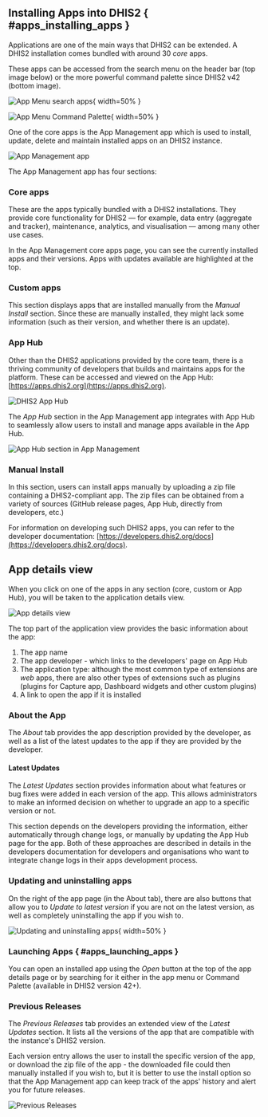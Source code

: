 ## Installing Apps into DHIS2 { #apps_installing_apps }

Applications are one of the main ways that DHIS2 can be extended. A DHIS2 installation comes bundled with around 30 _core_ apps.

These apps can be accessed from the search menu on the header bar (top image below) or the more powerful command palette since DHIS2 v42 (bottom image).

![App Menu search apps](resources/images/app-managemet-menu.png){ width=50% }

![App Menu Command Palette](resources/images/app-management-command-palette.png){ width=50% }

One of the core apps is the App Management app which is used to install, update, delete and maintain installed apps on an DHIS2 instance.

![App Management app](resources/images/app-management.png)

The App Management app has four sections:

### Core apps

These are the apps typically bundled with a DHIS2 installations. They provide core functionality for DHIS2 — for example, data entry (aggregate and tracker), maintenance, analytics, and visualisation — among many other use cases.

In the App Management core apps page, you can see the currently installed apps and their versions. Apps with updates available are highlighted at the top.

### Custom apps

This section displays apps that are installed manually from the _Manual Install_ section. Since these are manually installed, they might lack some information (such as their version, and whether there is an update).

### App Hub

Other than the DHIS2 applications provided by the core team, there is a thriving community of developers that builds and maintains apps for the platform. These can be accessed and viewed on the App Hub: [https://apps.dhis2.org](https://apps.dhis2.org).

![DHIS2 App Hub](resources/images/apphub.png)

The _App Hub_ section in the App Management app integrates with App Hub to seamlessly allow users to install and manage apps available in the App Hub.

![App Hub section in App Management](resources/images/appmanagement-apphub.png)

### Manual Install

In this section, users can install apps manually by uploading a zip file containing a DHIS2-compliant app. The zip files can be obtained from a variety of sources (GitHub release pages, App Hub, directly from developers, etc.)

For information on developing such DHIS2 apps, you can refer to the developer documentation: [https://developers.dhis2.org/docs](https://developers.dhis2.org/docs).

## App details view

When you click on one of the apps in any section (core, custom or App Hub), you will be taken to the application details view.

![App details view](resources/images/app-management-single-app.png)

The top part of the application view provides the basic information about the app:

1. The app name
1. The app developer - which links to the developers' page on App Hub
1. The application type: although the most common type of extensions are _web_ apps, there are also other types of extensions such as plugins (plugins for Capture app, Dashboard widgets and other custom plugins)
1. A link to open the app if it is installed

### About the App

The _About_ tab provides the app description provided by the developer, as well as a list of the latest updates to the app if they are provided by the developer.

#### Latest Updates

The _Latest Updates_ section provides information about what features or bug fixes were added in each version of the app. This allows administrators to make an informed decision on whether to upgrade an app to a specific version or not.

This section depends on the developers providing the information, either automatically through change logs, or manually by updating the App Hub page for the app. Both of these approaches are described in details in the developers documentation for developers and organisations who want to integrate change logs in their apps development process.

### Updating and uninstalling apps

On the right of the app page (in the About tab), there are also buttons that allow you to _Update to latest version_ if you are not on the latest version, as well as completely uninstalling the app if you wish to.

![Updating and uninstalling apps](resources/images/app-management-manage.png){ width=50% }

### Launching Apps { #apps_launching_apps }

You can open an installed app using the _Open_ button at the top of the app details page or by searching for it either in the app menu or Command Palette (available in DHIS2 version 42+).

### Previous Releases

The _Previous Releases_ tab provides an extended view of the _Latest Updates_ section. It lists all the versions of the app that are compatible with the instance's DHIS2 version.

Each version entry allows the user to install the specific version of the app, or download the zip file of the app - the downloaded file could then manually installed if you wish to, but it is better to use the install option so that the App Management app can keep track of the apps' history and alert you for future releases.

![Previous Releases](resources/images/app-management-previous-releases.png)
